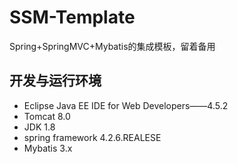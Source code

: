 # SSM-Template
Spring+SpringMVC+Mybatis的集成模板，留着备用

## 开发与运行环境
* Eclipse Java EE IDE for Web Developers——4.5.2
* Tomcat 8.0
* JDK 1.8
* spring framework 4.2.6.REALESE
* Mybatis 3.x
